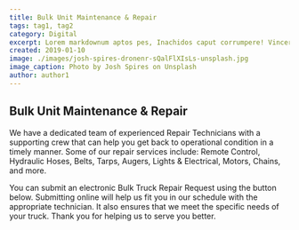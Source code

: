```yaml
---
title: Bulk Unit Maintenance & Repair
tags: tag1, tag2
category: Digital
excerpt: Lorem markdownum aptos pes, Inachidos caput corrumpere! Vincere ferocia arva.
created: 2019-01-10
image: ./images/josh-spires-dronenr-sQalFlXIsLs-unsplash.jpg
image_caption: Photo by Josh Spires on Unsplash
author: author1
---
```


## Bulk Unit Maintenance & Repair

We have a dedicated team of experienced Repair Technicians with a supporting crew that can help you get back to operational condition in a timely manner.
Some of our repair services include: Remote Control, Hydraulic Hoses, Belts, Tarps, Augers, Lights & Electrical, Motors, Chains, and more.

You can submit an electronic Bulk Truck Repair Request using the button below.  Submitting online will help us fit you in our schedule with the appropriate technician.  It also ensures that we meet the specific needs of your truck.  Thank you for helping us to serve you better.